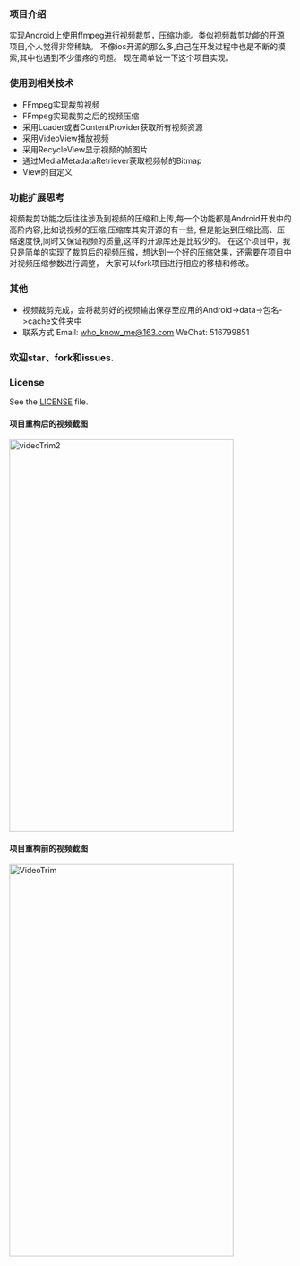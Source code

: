 
### 项目介绍
实现Android上使用ffmpeg进行视频裁剪，压缩功能。类似视频裁剪功能的开源项目,个人觉得非常稀缺。
不像ios开源的那么多,自己在开发过程中也是不断的摸索,其中也遇到不少蛋疼的问题。
现在简单说一下这个项目实现。

### 使用到相关技术
* FFmpeg实现裁剪视频
* FFmpeg实现裁剪之后的视频压缩
* 采用Loader或者ContentProvider获取所有视频资源
* 采用VideoView播放视频
* 采用RecycleView显示视频的帧图片
* 通过MediaMetadataRetriever获取视频帧的Bitmap
* View的自定义

### 功能扩展思考
视频裁剪功能之后往往涉及到视频的压缩和上传,每一个功能都是Android开发中的高阶内容,比如说视频的压缩,压缩库其实开源的有一些,
但是能达到压缩比高、压缩速度快,同时又保证视频的质量,这样的开源库还是比较少的。
在这个项目中，我只是简单的实现了裁剪后的视频压缩，想达到一个好的压缩效果，还需要在项目中对视频压缩参数进行调整，
大家可以fork项目进行相应的移植和修改。

### 其他
* 视频裁剪完成，会将裁剪好的视频输出保存至应用的Android->data->包名->cache文件夹中
* 联系方式 Email: who_know_me@163.com WeChat: 516799851

### 欢迎star、fork和issues.

### License

See the [LICENSE](https://github.com/iknow4/Android-Video-Trimmer/blob/master/LICENSE) file.

#### 项目重构后的视频截图

<img src="https://github.com/iknow4/iknow.Images/blob/master/gif/videoTrim2.gif?raw=true" width="400" height="700" alt="videoTrim2"/>

#### 项目重构前的视频截图
<img src="https://github.com/iknow4/iknow.Images/blob/master/gif/videoTrim.gif?raw=true" width="400" height="700" alt="VideoTrim"/>
